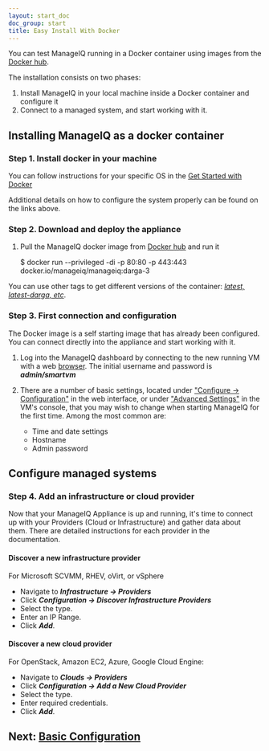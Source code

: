```yaml
---
layout: start_doc
doc_group: start
title: Easy Install With Docker
---
```


You can test ManageIQ running in a Docker container using images from the [Docker hub](https://hub.docker.com/).

The installation consists on two phases:

 1. Install ManageIQ in your local machine inside a Docker container and configure it
 2. Connect to a managed system, and start working with it.

## Installing ManageIQ as a docker container ##
### Step 1. Install docker in your machine
You can follow instructions for your specific OS in the [Get Started with Docker](https://docs.docker.com/engine/getstarted/step_one/#step-1-get-docker)

Additional details on how to configure the system properly can be found on the links above.

### Step 2. Download and deploy the appliance

 1. Pull the ManageIQ docker image from [Docker hub](https://hub.docker.com/) and run it

    $ docker run --privileged -di -p 80:80 -p 443:443 docker.io/manageiq/manageiq:darga-3

You can use other tags to get different versions of the container: [*latest, latest-darga, etc*](https://hub.docker.com/r/manageiq/manageiq/).

### Step 3. First connection and configuration

The Docker image is a self starting image that has already been configured. You can connect directly into the appliance and start working with it.

 1. Log into the ManageIQ dashboard by connecting to the new running VM with a web [browser](https://127.0.0.1). The initial username and password is ***admin/smartvm***

 2. There are a number of basic settings, located under <u>"Configure → Configuration"</u> in the web interface, or under <u>"Advanced Settings"</u> in the VM's console, that you may wish to change when starting ManageIQ for the first time. Among the most common are:

    * Time and date settings
    * Hostname
    * Admin password

## Configure managed systems
### Step 4. Add an infrastructure or cloud provider ###

Now that your ManageIQ Appliance is up and running, it's time to connect up with your Providers (Cloud or Infrastructure) and gather data about them. There are detailed instructions for each provider in the documentation.

#### Discover a new infrastructure provider

For Microsoft SCVMM, RHEV, oVirt, or vSphere

 * Navigate to ***Infrastructure → Providers***
 * Click ***Configuration → Discover Infrastructure Providers***
 * Select the type.
 * Enter an IP Range.
 * Click ***Add***.

#### Discover a new cloud provider

For OpenStack, Amazon EC2, Azure, Google Cloud Engine:

 * Navigate to ***Clouds → Providers***
 * Click ***Configuration → Add a New Cloud Provider***
 * Select the type.
 * Enter required credentials.
 * Click ***Add***.

## Next: [Basic Configuration](/docs/get-started/basic-configuration)
